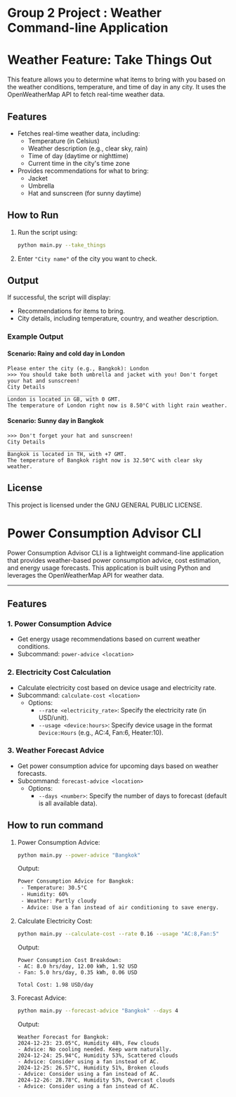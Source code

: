 # Group 2 Project : Weather Command-line Application

# Weather Feature: Take Things Out

This feature allows you to determine what items to bring with you based on the weather conditions, temperature, and time of day in any city. It uses the OpenWeatherMap API to fetch real-time weather data.

## Features
- Fetches real-time weather data, including:
  - Temperature (in Celsius)
  - Weather description (e.g., clear sky, rain)
  - Time of day (daytime or nighttime)
  - Current time in the city's time zone
- Provides recommendations for what to bring:
  - Jacket
  - Umbrella
  - Hat and sunscreen (for sunny daytime)

## How to Run
1. Run the script using:
   ```bash
   python main.py --take_things
   ```
2. Enter `"City name"` of the city you want to check.

## Output
If successful, the script will display:
- Recommendations for items to bring.
- City details, including temperature, country, and weather description.

### Example Output
#### Scenario: Rainy and cold day in London
```
Please enter the city (e.g., Bangkok): London
>>> You should take both umbrella and jacket with you! Don't forget your hat and sunscreen!
City Details
___________________________
London is located in GB, with 0 GMT.
The temperature of London right now is 8.50°C with light rain weather.
```

#### Scenario: Sunny day in Bangkok
```
>>> Don't forget your hat and sunscreen!
City Details
___________________________
Bangkok is located in TH, with +7 GMT.
The temperature of Bangkok right now is 32.50°C with clear sky weather.
```

## License
This project is licensed under the GNU GENERAL PUBLIC LICENSE.
# Power Consumption Advisor CLI

Power Consumption Advisor CLI is a lightweight command-line application that provides weather-based power consumption advice, cost estimation, and energy usage forecasts. This application is built using Python and leverages the OpenWeatherMap API for weather data.

---

## Features

### 1. **Power Consumption Advice**

- Get energy usage recommendations based on current weather conditions.
- Subcommand: `power-advice <location>`

### 2. **Electricity Cost Calculation**

- Calculate electricity cost based on device usage and electricity rate.
- Subcommand: `calculate-cost <location>`
  - Options:
    - `--rate <electricity_rate>`: Specify the electricity rate (in USD/unit).
    - `--usage <device:hours>`: Specify device usage in the format `Device:Hours` (e.g., AC:4, Fan:6, Heater:10).

### 3. **Weather Forecast Advice**

- Get power consumption advice for upcoming days based on weather forecasts.
- Subcommand: `forecast-advice <location>`
  - Options:
    - `--days <number>`: Specify the number of days to forecast (default is all available data).

## How to run command

1. Power Consumption Advice:

   ```bash
   python main.py --power-advice "Bangkok"
   ```

   Output:

   ```bash
   Power Consumption Advice for Bangkok:
    - Temperature: 30.5°C
    - Humidity: 60%
    - Weather: Partly cloudy
    - Advice: Use a fan instead of air conditioning to save energy.
    ```

1. Calculate Electricity Cost:

    ```bash
    python main.py --calculate-cost --rate 0.16 --usage "AC:8,Fan:5"
    ```

    Output:

    ```
    Power Consumption Cost Breakdown:
    - AC: 8.0 hrs/day, 12.00 kWh, 1.92 USD
    - Fan: 5.0 hrs/day, 0.35 kWh, 0.06 USD

    Total Cost: 1.98 USD/day
    ```

1. Forecast Advice:

    ```bash
    python main.py --forecast-advice "Bangkok" --days 4
    ```

    Output:

    ```
    Weather Forecast for Bangkok:
    2024-12-23: 23.05°C, Humidity 48%, Few clouds
    - Advice: No cooling needed. Keep warm naturally.
    2024-12-24: 25.94°C, Humidity 53%, Scattered clouds
    - Advice: Consider using a fan instead of AC.
    2024-12-25: 26.57°C, Humidity 51%, Broken clouds
    - Advice: Consider using a fan instead of AC.
    2024-12-26: 28.78°C, Humidity 53%, Overcast clouds
    - Advice: Consider using a fan instead of AC.
    ```
